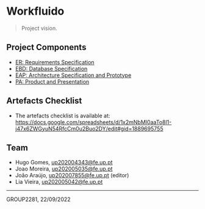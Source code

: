 # Workfluido

> Project vision.

## Project Components

* [ER: Requirements Specification](er)
* [EBD: Database Specification](ebd)
* [EAP: Architecture Specification and Prototype](eap)
* [PA: Product and Presentation](pa)

## Artefacts Checklist

* The artefacts checklist is available at: https://docs.google.com/spreadsheets/d/1x2mNbMI0aaTo8l1-j47x6ZWGyuN54RfcCm0u2Buo2DY/edit#gid=1889695755

## Team

* Hugo Gomes, up202004343@fe.up.pt
* Joao Moreira, up202005035@fe.up.pt
* João Araújo, up202007855@fe.up.pt (editor)
* Lia Vieira, up202005042@fe.up.pt

***
GROUP2281, 22/09/2022
